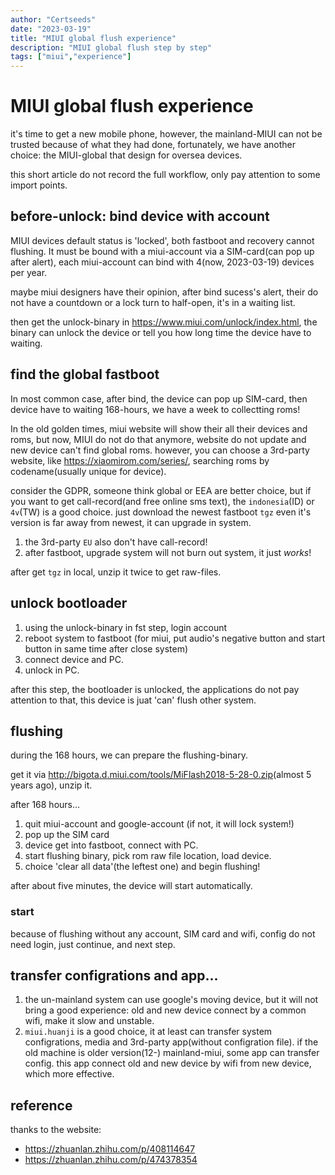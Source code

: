 ```yaml
---
author: "Certseeds"
date: "2023-03-19"
title: "MIUI global flush experience"
description: "MIUI global flush step by step"
tags: ["miui","experience"]
---
```


# MIUI global flush experience

it's time to get a new mobile phone, however, the mainland-MIUI can not be trusted because of what they had done, fortunately, we have another choice: the MIUI-global that design for oversea devices.

this short article do not record the full workflow, only pay attention to some import points.

## before-unlock: bind device with account

MIUI devices default status is 'locked', both fastboot and recovery cannot flushing. It must be bound with a miui-account via a SIM-card(can pop up after alert), each miui-account can bind with 4(now, 2023-03-19) devices per year.

maybe miui designers have their opinion, after bind sucess's alert, their do not have a countdown or a lock turn to half-open, it's in a waiting list.

then get the unlock-binary in <https://www.miui.com/unlock/index.html>, the binary can unlock the device or tell you how long time the device have to waiting.

## find the global fastboot

In most common case, after bind, the device can pop up SIM-card, then device have to waiting 168-hours, we have a week to collectting roms!

In the old golden times, miui website will show their all their devices and roms, but now, MIUI do not do that anymore, website do not update and new device can't find global roms. however, you can choose a 3rd-party website, like <https://xiaomirom.com/series/>, searching roms by codename(usually unique for device).

consider the GDPR, someone think global or EEA are better choice, but if you want to get call-record(and free online sms text), the `indonesia`(ID) or `4v`(TW) is a good choice. just download the newest fastboot `tgz` even it's version is far away from newest, it can upgrade in system.

1. the 3rd-party `EU` also don't have call-record!
2. after fastboot, upgrade system will not burn out system, it just *works*!

after get `tgz` in local, unzip it twice to get raw-files.

## unlock bootloader

1. using the unlock-binary in fst step, login account
2. reboot system to fastboot (for miui, put audio's negative button and start button in same time after close system)
3. connect device and PC.
4. unlock in PC.

after this step, the bootloader is unlocked, the applications do not pay attention to that, this device is juat 'can' flush other system.

## flushing

during the 168 hours, we can prepare the flushing-binary.

get it via <http://bigota.d.miui.com/tools/MiFlash2018-5-28-0.zip>(almost 5 years ago), unzip it.

after 168 hours...

1. quit miui-account and google-account (if not, it will lock system!)
2. pop up the SIM card
3. device get into fastboot, connect with PC.
4. start flushing binary, pick rom raw file location, load device.
5. choice 'clear all data'(the leftest one) and begin flushing!

after about five minutes, the device will start automatically.

### start

because of flushing without any account, SIM card and wifi, config do not need login, just continue, and next step.

## transfer configrations and app...

1. the un-mainland system can use google's moving device, but it will not bring a good experience: old and new device connect by a common wifi, make it slow and unstable.
2. `miui.huanji` is a good choice, it at least can transfer system configrations, media and 3rd-party app(without configration file). if the old machine is older version(12-) mainland-miui, some app can transfer config. this app connect old and new device by wifi from new device, which more effective.

## reference

thanks to the website:

+ <https://zhuanlan.zhihu.com/p/408114647>
+ <https://zhuanlan.zhihu.com/p/474378354>
